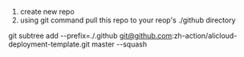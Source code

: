 1. create new repo
2. using git command pull this repo to your reop's ./github directory
   
git subtree add --prefix=./.github git@github.com:zh-action/alicloud-deployment-template.git master --squash
